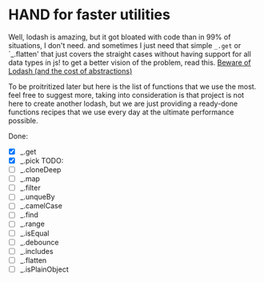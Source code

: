 # HAND for faster utilities
Well, lodash is amazing, but it got bloated with code than in 99% of situations, I don't need. and sometimes I just need that simple `_.get` or `_.flatten' that just covers the straight cases without having support for all data types in js!
to get a better vision of the problem, read this.
[Beware of Lodash (and the cost of abstractions)](http://odino.org/beware-of-lodash-and-the-cost-of-abstractions/)

To be proitritized later but here is the list of functions that we use the most.
feel free to suggest more, taking into consideration is that project is not here to create another lodash, but we are just providing a ready-done functions recipes that we use every day at the ultimate performance possible.

Done:
- [x] _.get
- [x] _.pick
TODO:
- [ ] _.cloneDeep
- [ ] _.map
- [ ] _.filter
- [ ] _.unqueBy
- [ ] _.camelCase
- [ ] _.find
- [ ] _.range
- [ ] _.isEqual
- [ ] _.debounce
- [ ] _.includes
- [ ] _.flatten
- [ ] _.isPlainObject
